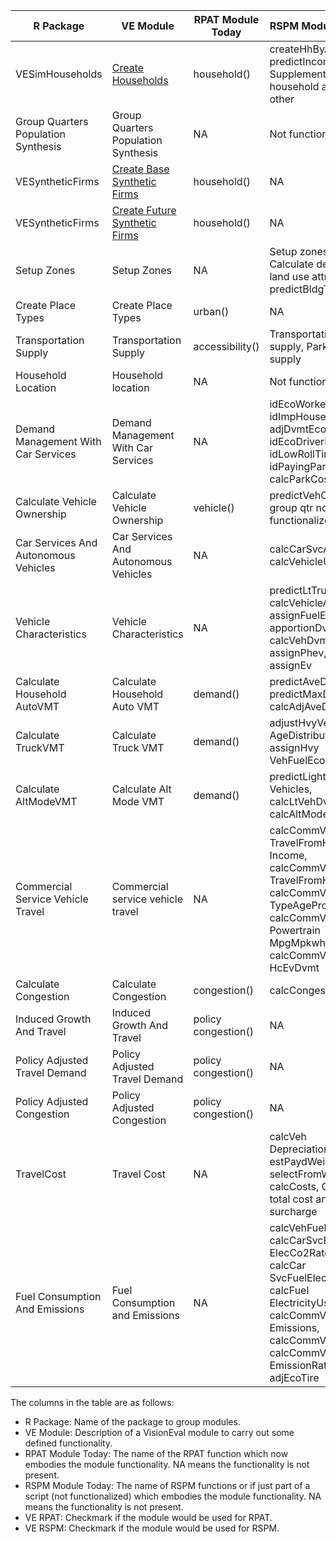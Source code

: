 |  R Package   |  VE Module |  RPAT Module Today | RSPM Module Today | VE RPAT |  VE RSPM |
| --- | --- | --- | --- | --- | ---|
| VESimHouseholds | [Create Households](https://github.com/gregorbj/VisionEval/tree/master/sources/modules/VESyntheticFirms) | household() | createHhByAge, predictIncome, Supplemental household attributes, other | X | X |
| Group Quarters Population Synthesis | Group Quarters Population Synthesis | NA | Not functionalized |   | X |
| VESyntheticFirms | [Create Base Synthetic Firms](https://github.com/gregorbj/VisionEval/tree/master/sources/modules/VESyntheticFirms) | household() | NA | X |   |
| VESyntheticFirms | [Create Future Synthetic Firms](https://github.com/gregorbj/VisionEval/tree/master/sources/modules/VESyntheticFirms) | household() | NA | X |   |
| Setup Zones | Setup Zones | NA | Setup zones, Calculate derived land use attributes, predictBldgType |   | X |
| Create Place Types | Create Place Types | urban() | NA | X |   |
| Transportation Supply | Transportation Supply | accessibility() | Transportation supply, Parking supply | X | X |
| Household Location | Household location | NA | Not functionalized |   | X |
| Demand Management With Car Services | Demand Management With Car Services | NA | idEcoWorkers, idImpHouseholds, adjDvmtEcoImp, idEcoDriverHh, idLowRollTire, idPayingParkers, calcParkCostAdj |   | X |
| Calculate Vehicle Ownership | Calculate Vehicle Ownership | vehicle() | predictVehOwn, group qtr not functionalized | X | X |
| Car Services And Autonomous Vehicles | Car Services And Autonomous Vehicles | NA | calcCarSvcAvail, calcVehicleUse |   | X |
| Vehicle Characteristics | Vehicle Characteristics | NA | predictLtTruckOwn, calcVehicleAges, assignFuelEconomy, apportionDvmt, calcVehDvmt, assignPhev, assignEv |  | X |
| Calculate Household AutoVMT | Calculate Household Auto VMT | demand() | predictAveDvmt, predictMaxDvmt, calcAdjAveDvmt | X | X |
| Calculate TruckVMT | Calculate Truck VMT | demand() | adjustHvyVeh AgeDistribution, assignHvy VehFuelEconomy | X | X |
| Calculate AltModeVMT | Calculate Alt Mode VMT | demand() | predictLight Vehicles, calcLtVehDvmt, calcAltModeTrips | X | X |
| Commercial Service Vehicle Travel | Commercial service vehicle travel | NA | calcCommVeh TravelFromHh Income, calcCommVeh TravelFromHhDvmt, calcCommVeh TypeAgeProp, calcCommVeh Powertrain MpgMpkwh, calcCommVeh HcEvDvmt |  | X |
| Calculate Congestion | Calculate Congestion | congestion() | calcCongestion | X | X |
| Induced Growth And Travel | Induced Growth And Travel | policy congestion() | NA | X |   |
| Policy Adjusted Travel Demand | Policy Adjusted Travel Demand | policy congestion() | NA | X |   |
| Policy Adjusted Congestion | Policy Adjusted Congestion | policy congestion() | NA | X |   |
| TravelCost | Travel Cost | NA | calcVeh DepreciationExp, estPaydWeights, selectFromWeights, calcCosts, Calculate total cost and VMT surcharge |   | X |
| Fuel Consumption And Emissions | Fuel Consumption and Emissions | NA | calcVehFuelElecCo2, calcCarSvcFuel ElecCo2Rates, calcCar SvcFuelElecCo2, calcFuel ElectricityUse, calcCommVeh Emissions, calcCommVehCosts, calcCommVeh EmissionRatesByAge, adjEcoTire |   | X |

The columns in the table are as follows:
  - R Package: Name of the package to group modules.
  - VE Module: Description of a VisionEval module to carry out some defined functionality.
  - RPAT Module Today: The name of the RPAT function which now embodies the module functionality. NA means the functionality is not present.
  - RSPM Module Today: The name of RSPM functions or if just part of a script (not functionalized) which embodies the module functionality. NA means the functionality is not present.
  - VE RPAT: Checkmark if the module would be used for RPAT.
  - VE RSPM: Checkmark if the module would be used for RSPM.
